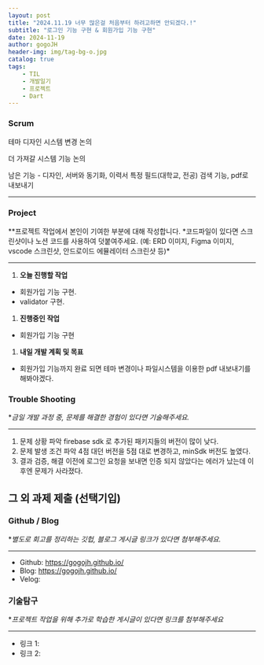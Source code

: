 ```yaml
---
layout: post
title: "2024.11.19 너무 많은걸 처음부터 하려고하면 안되겠다.!"
subtitle: "로그인 기능 구현 & 회원가입 기능 구현"
date: 2024-11-19
author: gogoJH
header-img: img/tag-bg-o.jpg
catalog: true
tags:
    - TIL
    - 개발일기
    - 프로젝트
    - Dart
---
```


### Scrum

테마 디자인 시스템 변경 논의

더 가져갈 시스템 기능 논의

남은 기능 - 디자인, 서버와 동기화, 이력서 특정 필드(대학교, 전공) 검색 기능, pdf로 내보내기

---

### Project

\**프로젝트 작업에서 본인이 기여한 부분에 대해 작성합니다.
*코드파일이 있다면 스크린샷이나 노션 코드를 사용하여 덧붙여주세요.
(예: ERD 이미지, Figma 이미지, vscode 스크린샷, 안드로이드 에뮬레이터 스크린샷 등)\*

---

1. **오늘 진행할 작업**

-   회원가입 기능 구현.
-   validator 구현.

1. **진행중인 작업**

-   회원가입 기능 구현

1. **내일 개발 계획 및 목표**

-   회원가입 기능까지 완료 되면 테마 변경이나 파일시스템을 이용한 pdf 내보내기를 해봐야겠다.

### Trouble Shooting

\*_금일 개발 과정 중, 문제를 해결한 경험이 있다면 기술해주세요._

---

1. 문제 상황 파악
   firebase sdk 로 추가된 패키지들의 버전이 많이 낮다.
2. 문제 발생 조건 파악
   4점 대던 버전을 5점 대로 변경하고, minSdk 버전도 높였다.
3. 결과 검증, 해결
   이전에 로그인 요청을 보내면 인증 되지 않았다는 에러가 났는데 이후엔 문제가 사라졌다.

## 그 외 과제 제출 (선택기입)

### Github / Blog

\*_별도로 회고를 정리하는 깃헙, 블로그 게시글 링크가 있다면 첨부해주세요._

---

-   Github: https://gogojh.github.io/
-   Blog: https://gogojh.github.io/
-   Velog:

### 기술탐구

\*_프로젝트 작업을 위해 추가로 학습한 게시글이 있다면 링크를 첨부해주세요_

---

-   링크 1:
-   링크 2:
